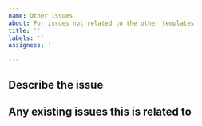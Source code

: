 ```yaml
---
name: Other issues
about: For issues not related to the other templates
title: ''
labels: ''
assignees: ''

---
```

## Describe the issue
<!-- A clear and concise description of the issue. -->

## Any existing issues this is related to
<!-- List any issues  this is related to -->